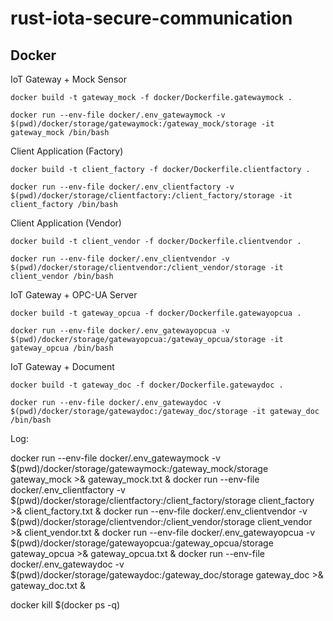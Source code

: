 # rust-iota-secure-communication

## Docker

IoT Gateway + Mock Sensor

```
docker build -t gateway_mock -f docker/Dockerfile.gatewaymock .

docker run --env-file docker/.env_gatewaymock -v $(pwd)/docker/storage/gatewaymock:/gateway_mock/storage -it gateway_mock /bin/bash

```

Client Application (Factory)

```
docker build -t client_factory -f docker/Dockerfile.clientfactory .

docker run --env-file docker/.env_clientfactory -v $(pwd)/docker/storage/clientfactory:/client_factory/storage -it client_factory /bin/bash
```

Client Application (Vendor)

```
docker build -t client_vendor -f docker/Dockerfile.clientvendor .

docker run --env-file docker/.env_clientvendor -v $(pwd)/docker/storage/clientvendor:/client_vendor/storage -it client_vendor /bin/bash
```

IoT Gateway + OPC-UA Server

```
docker build -t gateway_opcua -f docker/Dockerfile.gatewayopcua .

docker run --env-file docker/.env_gatewayopcua -v $(pwd)/docker/storage/gatewayopcua:/gateway_opcua/storage -it gateway_opcua /bin/bash
```

IoT Gateway + Document

```
docker build -t gateway_doc -f docker/Dockerfile.gatewaydoc .

docker run --env-file docker/.env_gatewaydoc -v $(pwd)/docker/storage/gatewaydoc:/gateway_doc/storage -it gateway_doc /bin/bash
```

Log: 

docker run --env-file docker/.env_gatewaymock -v $(pwd)/docker/storage/gatewaymock:/gateway_mock/storage gateway_mock >& gateway_mock.txt & 
docker run --env-file docker/.env_clientfactory -v $(pwd)/docker/storage/clientfactory:/client_factory/storage client_factory >& client_factory.txt & 
docker run --env-file docker/.env_clientvendor -v $(pwd)/docker/storage/clientvendor:/client_vendor/storage client_vendor >& client_vendor.txt & 
docker run --env-file docker/.env_gatewayopcua -v $(pwd)/docker/storage/gatewayopcua:/gateway_opcua/storage gateway_opcua >& gateway_opcua.txt & 
docker run --env-file docker/.env_gatewaydoc -v $(pwd)/docker/storage/gatewaydoc:/gateway_doc/storage gateway_doc >& gateway_doc.txt & 

docker kill $(docker ps -q)